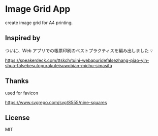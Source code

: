 # Image Grid App

create image grid for A4 printing.

## Inspired by

ついに、Web アプリでの帳票印刷のベストプラクティスを編み出しました 💡

https://speakerdeck.com/ttskch/tuini-webapuridefalsezhang-piao-yin-shua-falsebesutopurakuteisuwobian-michu-simasita

## Thanks

used for favicon

https://www.svgrepo.com/svg/8555/nine-squares

## License

MIT

